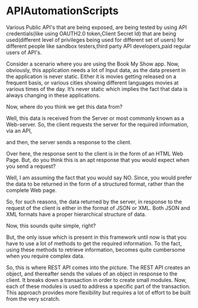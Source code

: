 # APIAutomationScripts

Various Public API's that are being exposed, are being tested by using API credentials(like using OAUTH2.0 token,Client Secret Id) that are 
being used(different level of privileges being used for different set of users) for different people like sandbox testers,third party API developers,paid
regular users of API's.


Consider a scenario where you are using the Book My Show app. Now, obviously, this application needs a lot of Input data, as the data present in the 
application is never static. Either it is movies getting released on a frequent basis, or various cities showing different languages movies at various times
of the day. It’s never static which implies the fact that data is always changing in these applications.

Now, where do you think we get this data from?

Well, this data is received from the Server or most commonly known as a Web-server. So, the client requests the server for the required information, via an API, 

and then, the server sends a response to the client.

Over here, the response sent to the client is in the form of an HTML Web Page. But, do you think this is an apt response that you would expect when you
send a request?

Well, I am assuming the fact that you would say NO. Since,  you would prefer the data to be returned in the form of a structured format, rather
than the complete Web page.

So, for such reasons, the data returned by the server, in response to the request of the client is either in the format of JSON or XML. Both JSON and XML 
formats have a proper hierarchical structure of data.

Now, this sounds quite simple, right?

But, the only issue which is present in this framework until now is that you have to use a lot of methods to get the required information. 
To the fact, using these methods to retrieve information, becomes quite cumbersome when you require complex data.

So, this is where REST API comes into the picture. The REST API creates an object, and thereafter sends the values of an object in response to the client. 
It breaks down a transaction in order to create small modules. Now, each of these modules is used to address a specific part of the transaction. 
This approach provides more flexibility but requires a lot of effort to be built from the very scratch.

